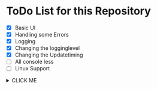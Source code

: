 # ToDo List for this Repository

- [x] Basic UI
- [x] Handling some Errors
- [x] Logging
- [x] Changing the logginglevel
- [x] Changing the Updatetiming
- [ ] All console less
- [ ] Linux Support

<details><summary>CLICK ME</summary>
<p>

#### We can hide anything, even code!

    ```dos
    --language=en
    ```

</p>
</details>

